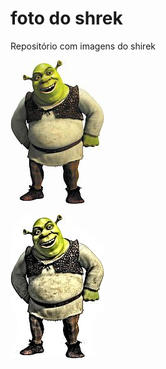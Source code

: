 # foto do shrek

Repositório com imagens do  shirek 

![shirek_](Shirek_color.jpg)

![shirek detailEnhance](Shirek_result.jpg)

